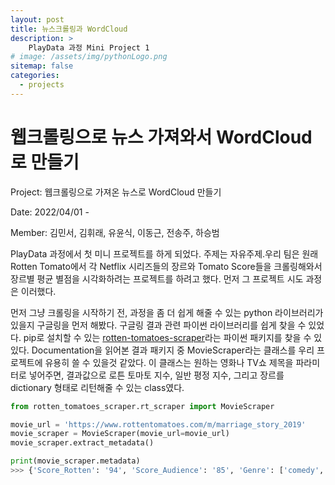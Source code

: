 ```yaml
---
layout: post
title: 뉴스크롤링과 WordCloud
description: >
    PlayData 과정 Mini Project 1
# image: /assets/img/pythonLogo.png
sitemap: false
categories:
  - projects
---
```


# 웹크롤링으로 뉴스 가져와서 WordCloud로 만들기

Project: 웹크롤링으로 가져온 뉴스로 WordCloud 만들기

Date: 2022/04/01 - 

Member: 김민서, 김휘래, 유윤식, 이동근, 전송주, 하승범

PlayData 과정에서 첫 미니 프로젝트를 하게 되었다. 주제는 자유주제.우리 팀은 원래 Rotten Tomato에서 각 Netflix 시리즈들의 장르와 Tomato Score들을 크롤링해와서 장르별 평균 별점을 시각화하려는 프로젝트를 하려고 했다. 먼저 그 프로젝트 시도 과정은 이러했다.

먼저 그냥 크롤링을 시작하기 전, 과정을 좀 더 쉽게 해줄 수 있는 python 라이브러리가 있을지 구글링을 먼저 해봤다. 구글링 결과 관련 파이썬 라이브러리를 쉽게 찾을 수 있었다. pip로 설치할 수 있는 [rotten-tomatoes-scraper](https://pypi.org/project/rotten-tomatoes-scraper/)라는 파이썬 패키지를 찾을 수 있있다. Documentation을 읽어본 결과 패키지 중 MovieScraper라는 클래스를 우리 프로젝트에 유용히 쓸 수 있을것 같았다. 이 클래스는 원하는 영화나 TV쇼 제목을 파라미터로 넣어주면, 결과값으로 로튼 토마토 지수, 일반 평정 지수, 그리고 장르를 dictionary 형태로 리턴해줄 수 있는 class였다.

```python
from rotten_tomatoes_scraper.rt_scraper import MovieScraper

movie_url = 'https://www.rottentomatoes.com/m/marriage_story_2019'
movie_scraper = MovieScraper(movie_url=movie_url)
movie_scraper.extract_metadata()

print(movie_scraper.metadata)
>>> {'Score_Rotten': '94', 'Score_Audience': '85', 'Genre': ['comedy', 'drama']}
```


